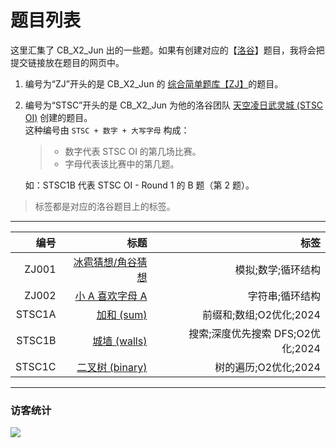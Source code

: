 # 题目列表

这里汇集了 CB_X2_Jun 出的一些题。如果有创建对应的【[洛谷](https://www.luogu.com.cn/)】题目，我将会把提交链接放在题目的网页中。

1. 编号为“ZJ”开头的是 CB_X2_Jun 的 [综合简单题库【ZJ】](https://www.luogu.com.cn/training/542676)的题目。
1. 编号为“STSC”开头的是 CB_X2_Jun 为他的洛谷团队 [天空凌日武灵城 (STSC OI)](https://www.luogu.com.cn/team/87144) 创建的题目。  
   这种编号由 `STSC + 数字 + 大写字母` 构成：
   
   > - 数字代表 STSC OI 的第几场比赛。
   > - 字母代表该比赛中的第几题。
   
   如：STSC1B 代表 STSC OI - Round 1 的 B 题（第 2 题）。

> 标签都是对应的洛谷题目上的标签。

---

|编号|标题|标签|
|-:|-:|-:|
|ZJ001|[冰雹猜想/角谷猜想](https://cb-x2-jun.github.io/problem/ZJ001)|模拟;数学;循环结构|
|ZJ002|[小 A 喜欢字母 A](https://cb-x2-jun.github.io/problem/ZJ002)|字符串;循环结构|
|STSC1A|[加和 (sum)](https://cb-x2-jun.github.io/problem/STSC1A)|前缀和;数组;O2优化;2024|
|STSC1B|[城墙 (walls)](https://cb-x2-jun.github.io/problem/STSC1B)|搜索;深度优先搜索 DFS;O2优化;2024|
|STSC1C|[二叉树 (binary)](https://cb-x2-jun.github.io/problem/STSC1C)|树的遍历;O2优化;2024|

---
### 访客统计
![](https://flagcounter.me/e7K)
